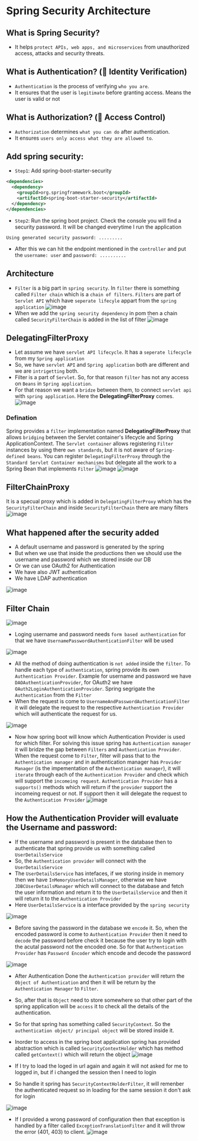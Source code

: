 # Spring Security Architecture
## What is Spring Security?
- It helps `protect APIs, web apps, and microservices` from unauthorized access, attacks and security threats.

## What is Authentication? (🔑 Identity Verification)
- `Authentication` is the process of verifying `who you are`.
- It ensures that the user is `legitimate` before granting access. Means the user is valid or not

## What is Authorization? (🚪 Access Control)
- `Authorization` determines `what you can do` after authentication.
- It ensures `users only access what they are allowed to`.

## Add spring security:
- `Step1`: Add spring-boot-starter-security
```xml
<dependencies>
  <dependency>
    <groupId>org.springframework.boot</groupId>
    <artifactId>spring-boot-starter-security</artifactId>
  </dependency> 
</dependencies>
```
- `Step2`: Run the spring boot project. Check the console you will find a security password. It will be changed everytime I run the application
```
Using generated security password: .........
```
- After this we can hit the endpoint mentioned in the `controller` and put the `username: user` and `password: ..........`

## Architecture
- `Filter` is a big part in `spring security`. In `filter` there is something called `Filter chain` which is a `chain of filters`. `Filters` are part of `Servlet API` which have `seperate lifecyle` appart from the `spring application`
![image](https://github.com/user-attachments/assets/6b9d3ed4-4137-4a7c-bc7f-6fce246f4483)
- When we add the `spring security dependency` in pom then a chain called `SecurityFilterChain` is added in the list of filter
![image](https://github.com/user-attachments/assets/07f2255a-ebe1-424d-b8da-f4888c31671e)

## DelegatingFilterProxy
- Let assume we have `servlet API lifecycle`. It has a `seperate lifecycle` from my `Spring application`
- So, we have `servlet API` and `Spring application` both are different and we are `intrigetting` both.
- Filter is a part of `Servlet`. So, for that reason `filter` has not any access on `Beans` in `Spring application`.
- For that reason we want a `bridze` between them, to connect `servlet api` with `spring application`. Here the **DelegatingFilterProxy** comes.
![image](https://github.com/user-attachments/assets/9d807896-1d72-4b0d-8a55-ba1a24d43ad4)

### Defination
Spring provides a `filter` implementation named **DelegatingFilterProxy** that allows `bridging` between the Servlet container's lifecycle and Spring ApplicationContext. The `Servlet container` allows registering `Filter` instances by using there `own standards`, but it is not aware of `Spring-defined beans`. You can register `DelegatingFilterProxy` through the `Standard Servlet Container mechanisms` but delegate all the work to a Spring Bean that implements `Filter`
![image](https://github.com/user-attachments/assets/d9dc5613-66d4-4031-8d6b-2ab275b30549)
![image](https://github.com/user-attachments/assets/53d5d817-6396-4ae6-8889-41acf886c833)

## FilterChainProxy
It is a specual proxy which is added in `DelegatingFilterProxy` which has the `SecurityFilterChain` and inside `SecurityFilterChain` there are many filters
![image](https://github.com/user-attachments/assets/a32fe105-33b7-49d4-99e5-da3ce09106e0)

## What happened after the security added
- A default username and password is generated by the spring
- But when we use that inside the productions then we should use the username and password which we stored inside our DB
- Or we can use OAuth2 for Authentication
- We have also JWT authentication
- We have LDAP authentication

![image](https://github.com/user-attachments/assets/40402b23-994e-4de1-8afb-c6e5ae4f154a)

## Filter Chain
![image](https://github.com/user-attachments/assets/aedfb522-c046-4a04-9b24-5d3654201608)
- Loging username and password needs `form based authentication` for that we have `UsernamePasswordAuthenticationFilter` will be used

![image](https://github.com/user-attachments/assets/c7d7969b-09d9-469d-8453-0b1a26411af6)

- All the method of doing authentication is `not added` inside the `filter`. To handle each type of `authentication`, spring provide its own `Authentication Provider`. Example for username and password we have `DAOAuthenticationProvider`, for OAuth2 we have `OAuth2LoginAuthenticationProvider`. Spring segrigate the `Authentication` from the `Filter`
- When the request is come to `UsernameAndPasswordAuthenticationFilter` it will delegate the request to the respective `Authentication Provider` which will authenticate the request for us.

![image](https://github.com/user-attachments/assets/e9b784b0-95ba-48e3-8d3a-852ad0a25385)

- Now how spring boot will know which Authentication Provider is used for which filter. For solving this issue spring has `Authentication manager` it will bridze the gap between `Filters` and `Authentication Provider`. When the request come to `Filter`, filter will pass that to the `Authentication manager` and in authentication manager has `Provider Manager` (is the impementation of the `Authentication manager`), it will `iterate` through each of the `Authentication Provider` and check which will support the `incomeing request`. `Authentication Provider` has a `supports()` methods which will return if the `provider` support the incomeing request or not. If support then it will delegate the request to the `Authentication Provider`
![image](https://github.com/user-attachments/assets/8f0b2711-2e32-4ef5-b952-7b8d996479c1)

## How the Authentication Provider will evaluate the Username and password:
- If the username and password is present in the database then to authenticate that spring provide us with something called `UserDetailsService`
- So, the `Authentication provider` will connect with the `UserDetailsService`
- The `UserDetailsService` has intefaces, if we storing inside in memory then we have `InMemoryUserDetailsManager`, otherwise we have `JDBCUserDetailsManager` which will connect to the database and fetch the user information and return it to the `UserDetailsService` and then it will return it to the `Authentication Provider`
- Here `UserDetailsService` is a interface provided by the `spring security`

![image](https://github.com/user-attachments/assets/4677da9c-00af-49f8-bd5e-ae4970319d34)

- Before saving the password in the database we `encode` it. So, when the encoded password is come to `Authentication Provider` then it need to `decode` the password before check it because the user try to login with the acutal password not the encoded one. So for that `Authentication Provider` has `Password Encoder` which encode and decode the password 

![image](https://github.com/user-attachments/assets/b46d5852-f9e9-4e52-b431-46ac64cc8bdb)

- After Authentication Done the `Authentication provider` will return the `Object of Authentication` and then it will be return by the `Authentication Manager` to `Filter`.
- So, after that is `Object` need to store somewhere so that other part of the spring application will be `access` it to check all the details of the authentication.
- So for that spring has something called `SecurityContext`. So the `authentication object/ principal object` will be stored inside it.
- Inorder to access in the spring boot application spring has provided abstraction which is called `SecurityContextHolder` which has method called `getContext()` which will return the object
![image](https://github.com/user-attachments/assets/fbe139ba-7a56-434b-9aa5-325911f9176b)

- If I try to load the loged in url again and again it will not asked for me to logged in, but if i changed the session then I need to login
- So handle it spring has `SecurityContextHolderFilter`, it will remenber the authenticated request so in loading for the same session it don't ask for login

![image](https://github.com/user-attachments/assets/865b4786-1f46-4755-97e9-c1b4b03c5d9c)

- If I provided a wrong password of configuration then that exception is handled by a filter called `ExceptionTranslationFilter` and it will throw the error (401, 403) to client.
![image](https://github.com/user-attachments/assets/e1624cf7-cdf6-4ad1-a7d9-da0a8ed86b66)


  





